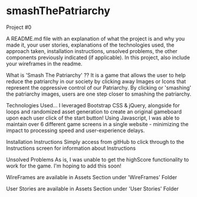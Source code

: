 # smashThePatriarchy
Project #0 

A README.md file with an explanation of what the project is and why you made it, your user stories, explanations of the technologies used, the approach taken, installation instructions, unsolved problems, the other components previously indicated (if applicable). In this project, also include your wireframes in the readme.

What is 'Smash The Patriarchy' ??
  It is a game that allows the user to help reduce the patriarchy in our society by clicking away Images or Icons that represent the oppressive control of our Patriarchy. By clicking or 'smashing' the patriarchy images, users are one step closer to smashing the patriarchy. 
  
Technologies Used... 
I leveraged Bootstrap CSS & jQuery, alongside for loops and randomized asset generation to create an original gameboard upon each user click of the start button! Using Javascript, I was able to maintain over 6 different game screens in a single website - minimizing the impact to processing speed and user-experience delays. 

Installation Instructions
Simply access from gitHub to click through to the Instructions screen for information about Instructions

Unsolved Problems
As is, I was unable to get the highScore functionality to work for the game. I'm hoping to add this soon! 

WireFrames are available in Assets Section under 'WireFrames' Folder

User Stories are available in Assets Section under 'User Stories' Folder
